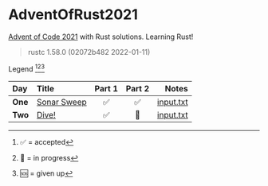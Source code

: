 # AdventOfRust2021
[Advent of Code 2021](https://adventofcode.com/2021/) with Rust solutions. Learning Rust!

> rustc 1.58.0 (02072b482 2022-01-11)

Legend [^1][^2][^3]

[^1]: ✅ = accepted
[^2]: 💬 = in progress
[^3]: 🆘 = given up

| Day | Title | Part 1 | Part 2 | Notes |
| :- | :- | :-: | :-: | -: |
| **One** | [Sonar Sweep](https://adventofcode.com/2021/day/1) | ✅ | ✅ | [input.txt](https://adventofcode.com/2021/day/1/input) |
| **Two** | [Dive!](https://adventofcode.com/2021/day/2) | ✅ | 💬 | [input.txt](https://adventofcode.com/2021/day/2/input) |
